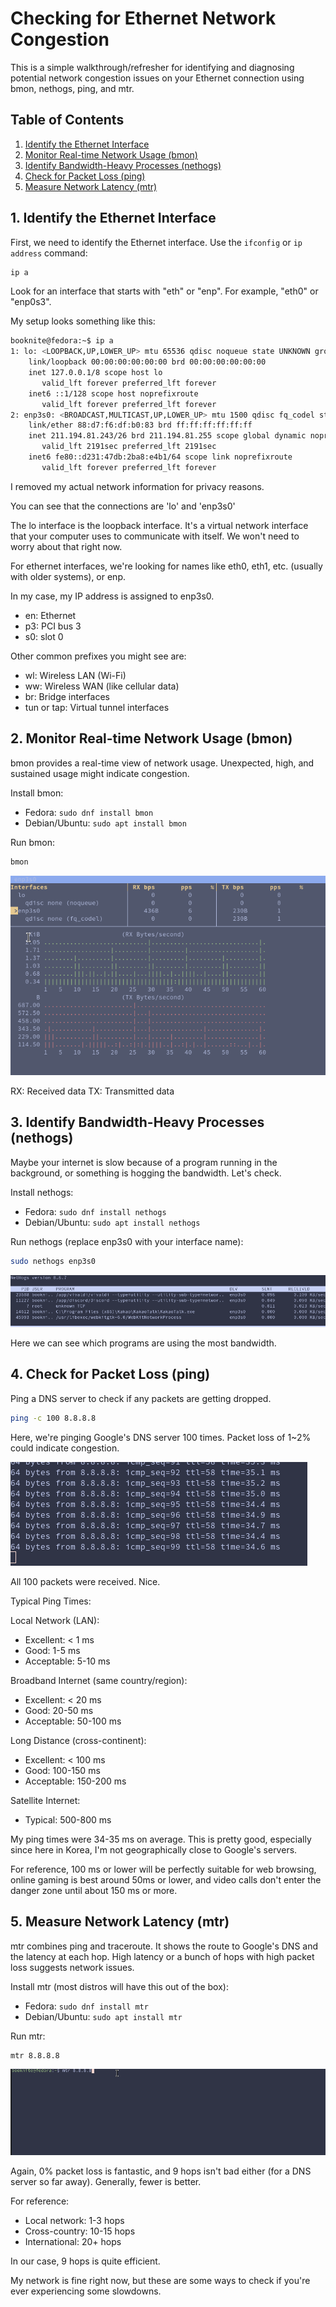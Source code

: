 # Checking for Ethernet Network Congestion

This is a simple walkthrough/refresher for identifying and diagnosing potential network congestion issues on your Ethernet connection using bmon, nethogs, ping, and mtr.

## Table of Contents
1. [Identify the Ethernet Interface](#1-identify-the-ethernet-interface)
2. [Monitor Real-time Network Usage (bmon)](#2-monitor-real-time-network-usage-bmon)
3. [Identify Bandwidth-Heavy Processes (nethogs)](#3-identify-bandwidth-heavy-processes-nethogs)
4. [Check for Packet Loss (ping)](#4-check-for-packet-loss-ping)
5. [Measure Network Latency (mtr)](#5-measure-network-latency-mtr)

## 1. Identify the Ethernet Interface

First, we need to identify the Ethernet interface. Use the `ifconfig` or `ip address` command:

```bash
ip a
```

Look for an interface that starts with "eth" or "enp". For example, "eth0" or "enp0s3".

My setup looks something like this:

```bash
booknite@fedora:~$ ip a
1: lo: <LOOPBACK,UP,LOWER_UP> mtu 65536 qdisc noqueue state UNKNOWN group default qlen 1000
    link/loopback 00:00:00:00:00:00 brd 00:00:00:00:00:00
    inet 127.0.0.1/8 scope host lo
       valid_lft forever preferred_lft forever
    inet6 ::1/128 scope host noprefixroute 
       valid_lft forever preferred_lft forever
2: enp3s0: <BROADCAST,MULTICAST,UP,LOWER_UP> mtu 1500 qdisc fq_codel state UP group default qlen 1000
    link/ether 88:d7:f6:df:b0:83 brd ff:ff:ff:ff:ff:ff
    inet 211.194.81.243/26 brd 211.194.81.255 scope global dynamic noprefixroute enp3s0
       valid_lft 2191sec preferred_lft 2191sec
    inet6 fe80::d231:47db:2ba8:e4b1/64 scope link noprefixroute 
       valid_lft forever preferred_lft forever
```

I removed my actual network information for privacy reasons.

You can see that the connections are 'lo' and 'enp3s0'

The lo interface is the loopback interface. It's a virtual network interface that your computer uses to communicate with itself. We won't need to worry about that right now.

For ethernet interfaces, we're looking for names like eth0, eth1, etc. (usually with older systems), or enp.

In my case, my IP address is assigned to enp3s0.

- en: Ethernet
- p3: PCI bus 3
- s0: slot 0

Other common prefixes you might see are:

- wl: Wireless LAN (Wi-Fi)
- ww: Wireless WAN (like cellular data)
- br: Bridge interfaces
- tun or tap: Virtual tunnel interfaces

## 2. Monitor Real-time Network Usage (bmon)

bmon provides a real-time view of network usage. Unexpected, high, and sustained usage might indicate congestion.

Install bmon:
- Fedora: `sudo dnf install bmon`
- Debian/Ubuntu: `sudo apt install bmon`

Run bmon:
```bash
bmon
```

![bmon usage](bmon.gif)

RX: Received data
TX: Transmitted data

## 3. Identify Bandwidth-Heavy Processes (nethogs)

Maybe your internet is slow because of a program running in the background, or something is hogging the bandwidth. Let's check.

Install nethogs:
- Fedora: `sudo dnf install nethogs`
- Debian/Ubuntu: `sudo apt install nethogs`

Run nethogs (replace enp3s0 with your interface name):
```bash
sudo nethogs enp3s0
```

![nethogs usage](nethogs.gif)

Here we can see which programs are using the most bandwidth.

## 4. Check for Packet Loss (ping)

Ping a DNS server to check if any packets are getting dropped.

```bash
ping -c 100 8.8.8.8 
```

Here, we're pinging Google's DNS server 100 times. Packet loss of 1~2% could indicate congestion.

![ping test](ping.gif)

All 100 packets were received. Nice. 

Typical Ping Times:

Local Network (LAN):
- Excellent: < 1 ms
- Good: 1-5 ms
- Acceptable: 5-10 ms

Broadband Internet (same country/region):
- Excellent: < 20 ms
- Good: 20-50 ms
- Acceptable: 50-100 ms

Long Distance (cross-continent):
- Excellent: < 100 ms
- Good: 100-150 ms
- Acceptable: 150-200 ms

Satellite Internet:
- Typical: 500-800 ms

My ping times were 34-35 ms on average. This is pretty good, especially since here in Korea, I'm not geographically close to Google's servers.

For reference, 100 ms or lower will be perfectly suitable for web browsing, online gaming is best around 50ms or lower, and video calls don't enter the danger zone until about 150 ms or more.

## 5. Measure Network Latency (mtr)

mtr combines ping and traceroute. It shows the route to Google's DNS and the latency at each hop. High latency or a bunch of hops with high packet loss suggests network issues.

Install mtr (most distros will have this out of the box):
- Fedora: `sudo dnf install mtr`
- Debian/Ubuntu: `sudo apt install mtr`

Run mtr:
```bash
mtr 8.8.8.8
```

![mtr test](mtr.gif)

Again, 0% packet loss is fantastic, and 9 hops isn't bad either (for a DNS server so far away). Generally, fewer is better.

For reference:
- Local network:  1-3 hops
- Cross-country:  10-15 hops
- International:  20+ hops

In our case, 9 hops is quite efficient.

My network is fine right now, but these are some ways to check if you're ever experiencing some slowdowns.
